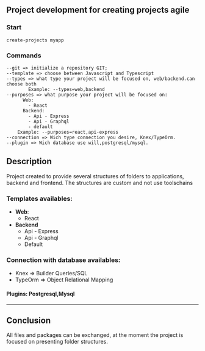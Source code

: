 ## Project development for creating  projects agile 
### Start
````
create-projects myapp
````

### Commands
```
--git => initialize a repository GIT;
--template => choose between Javascript and Typescript
--types => what type your project will be focused on, web/backend.can choose both
        Example: --types=web,backend
--purposes => what purpose your project will be focused on: 
      Web:
        - React
      Backend:
        - Api - Express
        - Api - Graphql
        - default
    Example: --purposes=react,api-express
--connection => Wich type connection you desire, Knex/TypeOrm.
--plugin => Wich database use will,postgresql/mysql. 
```
## Description

<p>Project created to provide several structures of folders to applications, backend and frontend. The structures are custom and not use toolschains </p>

### Templates availables:
  * **Web**:
    - React
  * **Backend**
    - Api - Express
    - Api - Graphql
    - Default

### Connection with database availables:
 - Knex => Builder Queries/SQL
 - TypeOrm => Object Relational Mapping
   
#### Plugins: Postgresql,Mysql
****

## Conclusion

<p>All files and packages can be exchanged, at the moment the project is focused on presenting folder structures.</p>

